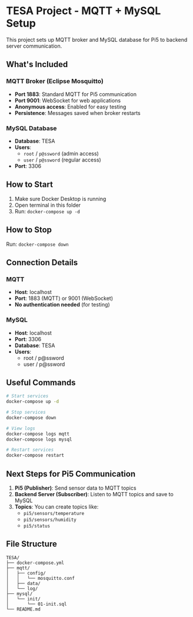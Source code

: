 # TESA Project - MQTT + MySQL Setup

This project sets up MQTT broker and MySQL database for Pi5 to backend server communication.

## What's Included

### MQTT Broker (Eclipse Mosquitto)
- **Port 1883**: Standard MQTT for Pi5 communication
- **Port 9001**: WebSocket for web applications
- **Anonymous access**: Enabled for easy testing
- **Persistence**: Messages saved when broker restarts

### MySQL Database
- **Database**: TESA
- **Users**:
  - `root` / `p@ssword` (admin access)
  - `user` / `p@ssword` (regular access)
- **Port**: 3306

## How to Start

1. Make sure Docker Desktop is running
2. Open terminal in this folder
3. Run: `docker-compose up -d`

## How to Stop

Run: `docker-compose down`

## Connection Details

### MQTT
- **Host**: localhost
- **Port**: 1883 (MQTT) or 9001 (WebSocket)
- **No authentication needed** (for testing)

### MySQL
- **Host**: localhost
- **Port**: 3306
- **Database**: TESA
- **Users**: 
  - root / p@ssword
  - user / p@ssword

## Useful Commands

```bash
# Start services
docker-compose up -d

# Stop services
docker-compose down

# View logs
docker-compose logs mqtt
docker-compose logs mysql

# Restart services
docker-compose restart
```

## Next Steps for Pi5 Communication

1. **Pi5 (Publisher)**: Send sensor data to MQTT topics
2. **Backend Server (Subscriber)**: Listen to MQTT topics and save to MySQL
3. **Topics**: You can create topics like:
   - `pi5/sensors/temperature`
   - `pi5/sensors/humidity`
   - `pi5/status`

## File Structure

```
TESA/
├── docker-compose.yml
├── mqtt/
│   ├── config/
│   │   └── mosquitto.conf
│   ├── data/
│   └── log/
├── mysql/
│   └── init/
│       └── 01-init.sql
└── README.md
```
